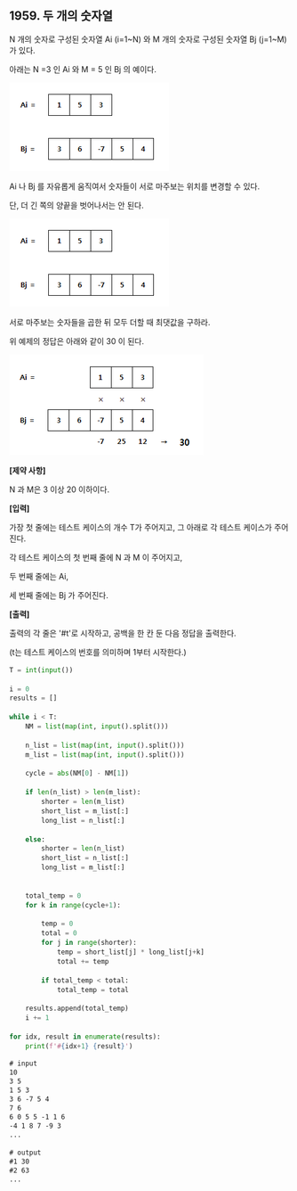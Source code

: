 ## 1959. 두 개의 숫자열

N 개의 숫자로 구성된 숫자열 Ai (i=1~N) 와 M 개의 숫자로 구성된 숫자열 Bj (j=1~M) 가 있다.

아래는 N =3 인 Ai 와 M = 5 인 Bj 의 예이다.

![img](D2.assets/01.jpg)

Ai 나 Bj 를 자유롭게 움직여서 숫자들이 서로 마주보는 위치를 변경할 수 있다.

단, 더 긴 쪽의 양끝을 벗어나서는 안 된다.




![img](D2.assets/02.jpg)


서로 마주보는 숫자들을 곱한 뒤 모두 더할 때 최댓값을 구하라.

위 예제의 정답은 아래와 같이 30 이 된다.

![image-20210204003518431](D2.assets/image-20210204003518431.png)


**[제약 사항]**

N 과 M은 3 이상 20 이하이다.

**[입력]**

가장 첫 줄에는 테스트 케이스의 개수 T가 주어지고, 그 아래로 각 테스트 케이스가 주어진다.

각 테스트 케이스의 첫 번째 줄에 N 과 M 이 주어지고,

두 번째 줄에는 Ai,

세 번째 줄에는 Bj 가 주어진다.

**[출력]**

출력의 각 줄은 '#t'로 시작하고, 공백을 한 칸 둔 다음 정답을 출력한다.

(t는 테스트 케이스의 번호를 의미하며 1부터 시작한다.)

```python
T = int(input())

i = 0
results = []

while i < T:
    NM = list(map(int, input().split()))
    
    n_list = list(map(int, input().split()))
    m_list = list(map(int, input().split()))

    cycle = abs(NM[0] - NM[1])

    if len(n_list) > len(m_list):
        shorter = len(m_list)
        short_list = m_list[:]
        long_list = n_list[:]

    else:
        shorter = len(n_list)
        short_list = n_list[:]
        long_list = m_list[:]


    total_temp = 0
    for k in range(cycle+1):

        temp = 0
        total = 0
        for j in range(shorter):
            temp = short_list[j] * long_list[j+k]
            total += temp

        if total_temp < total:
            total_temp = total

    results.append(total_temp)
    i += 1

for idx, result in enumerate(results):
    print(f'#{idx+1} {result}')
```

```
# input
10
3 5
1 5 3
3 6 -7 5 4
7 6
6 0 5 5 -1 1 6
-4 1 8 7 -9 3
...

# output
#1 30
#2 63
...
```

